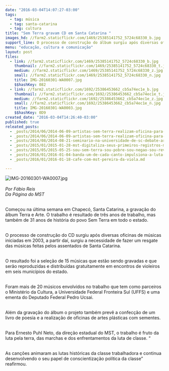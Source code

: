 ```yaml
---
date: "2016-03-04T14:07:27-03:00"
tags:
  - tag: música
  - tag: santa-catarina
  - tag: cultura
title: "Sem Terra gravam CD em Santa Catarina "
images_hd: //farm2.staticflickr.com/1469/25385141752_5724c68330_b.jpg
support_line: O processo de construção do álbum surgiu após diversas oficinas de músicas iniciadas em 2003.
menu: "educação, cultura e comunicação"
layout: post
files:
  - link: //farm2.staticflickr.com/1469/25385141752_5724c68330_b.jpg
    thumbnail: //farm2.staticflickr.com/1469/25385141752_5724c68330_t.jpg
    medium: //farm2.staticflickr.com/1469/25385141752_5724c68330_z.jpg
    small: //farm2.staticflickr.com/1469/25385141752_5724c68330_n.jpg
    title: IMG-20160301-WA0007.jpg
    $$hashKey: 082
  - link: //farm2.staticflickr.com/1692/25386453662_cb5a74ec1e_b.jpg
    thumbnail: //farm2.staticflickr.com/1692/25386453662_cb5a74ec1e_t.jpg
    medium: //farm2.staticflickr.com/1692/25386453662_cb5a74ec1e_z.jpg
    small: //farm2.staticflickr.com/1692/25386453662_cb5a74ec1e_n.jpg
    title: IMG-20160301-WA0003.jpg
    $$hashKey: 0D9
created_date: "2016-03-04T14:26:40-03:00"
published: true
releated_posts:
  - _posts/2014/06/2014-06-09-artistas-sem-terra-realizam-oficina-para-lancar-cd-sobre-a-luta-pela-terra.md
  - _posts/2014/06/2014-06-09-artistas-sem-terra-realizam-oficina-para-lancar-cd-sobre-a-luta-pela-terra.md-e
  - _posts/2014/08/2014-08-21-seminario-na-universidade-de-sc-debate-arte-e-politica-no-campo.md
  - _posts/2015/01/2015-01-28-mst-digitaliza-seus-primeiros-registros-musicais.md
  - _posts/2015/05/2015-05-25-sou-sem-terra-sou-pobre-sou-negao-sou-revolucao.md
  - _posts/2016/01/2016-01-04-banda-um-de-cada-canto-impulsiona-a-luta-na-bahia.md
  - _posts/2016/01/2016-01-18-cafe-com-mst-pereira-da-viola.md

---
```

<p><img alt="IMG-20160301-WA0007.jpg" src="//farm2.staticflickr.com/1469/25385141752_5724c68330_b.jpg" /><br />
<br />
<em>Por F&aacute;bio Reis<br />
Da P&aacute;gina do MST</em></p>

<p><br />
Come&ccedil;ou na &uacute;ltima&nbsp;semana em Chapec&oacute;, Santa Catarina, a grava&ccedil;&atilde;o do &aacute;lbum&nbsp;Terra e Arte. O trabalho&nbsp;&eacute; resultado de tr&ecirc;s anos de&nbsp;trabalho, mas tamb&eacute;m de&nbsp;31 anos de hist&oacute;ria do povo Sem Terra em todo o estado.</p>

<p><br />
O processo de constru&ccedil;&atilde;o do CD surgiu ap&oacute;s diversas oficinas de m&uacute;sicas iniciadas&nbsp;em 2003, a partir da&iacute;,&nbsp;surgiu a necessidade&nbsp;de fazer um&nbsp;resgate das m&uacute;sicas feitas pelos assentados de Santa&nbsp;Catarina.</p>

<p><br />
O resultado foi a sele&ccedil;&atilde;o de 15 m&uacute;sicas que est&atilde;o sendo gravadas e que ser&atilde;o&nbsp;reproduzidas e distribu&iacute;das gratuitamente em encontros de violeiros em seis&nbsp;munic&iacute;pios do estado.&nbsp;</p>

<p><br />
Foram mais de 20 m&uacute;sicos envolvidos no&nbsp;trabalho que tem como&nbsp;parceiros o Minist&eacute;rio da Cultura, a Universidade Federal Fronteira Sul (UFFS) e uma ementa do Deputado Federal Pedro Ucsai.</p>

<p><br />
Al&eacute;m da grava&ccedil;&atilde;o do &aacute;lbum o projeto tamb&eacute;m prev&ecirc; a confec&ccedil;&atilde;o de um livro de poesia e a realiza&ccedil;&atilde;o de&nbsp;oficinas de artes pl&aacute;sticas com sementes.</p>

<p><br />
Para&nbsp;Ernesto Puhl&nbsp;Neto, da dire&ccedil;&atilde;o estadual do MST,&nbsp;o trabalho &eacute; fruto da luta pela terra, das marchas e dos enfrentamentos da luta de classe. &ldquo;</p>

<p><br />
As can&ccedil;&otilde;es animaram as lutas hist&oacute;ricas da classe trabalhadora e continua desenvolvendo o seu papel de conscientiza&ccedil;&atilde;o pol&iacute;tica da classe&rdquo; reafirmou.&nbsp; &nbsp;</p>
